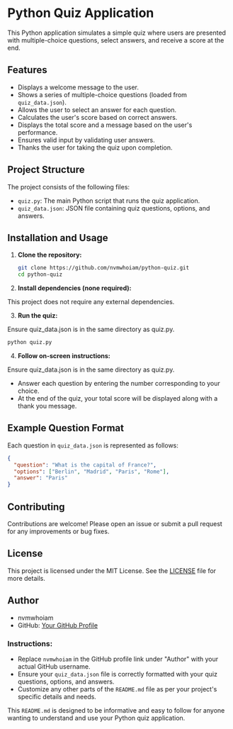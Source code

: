# Python Quiz Application

This Python application simulates a simple quiz where users are presented with multiple-choice questions, select answers, and receive a score at the end.

## Features

- Displays a welcome message to the user.
- Shows a series of multiple-choice questions (loaded from `quiz_data.json`).
- Allows the user to select an answer for each question.
- Calculates the user's score based on correct answers.
- Displays the total score and a message based on the user's performance.
- Ensures valid input by validating user answers.
- Thanks the user for taking the quiz upon completion.

## Project Structure

The project consists of the following files:

- `quiz.py`: The main Python script that runs the quiz application.
- `quiz_data.json`: JSON file containing quiz questions, options, and answers.

## Installation and Usage

1. **Clone the repository:**

   ```bash
   git clone https://github.com/nvmwhoiam/python-quiz.git
   cd python-quiz
   ```

2. **Install dependencies (none required):**

This project does not require any external dependencies.

3. **Run the quiz:**

Ensure quiz_data.json is in the same directory as quiz.py.

```bash
python quiz.py
```

4. **Follow on-screen instructions:**

Ensure quiz_data.json is in the same directory as quiz.py.

- Answer each question by entering the number corresponding to your choice.
- At the end of the quiz, your total score will be displayed along with a thank you message.

## Example Question Format

Each question in `quiz_data.json` is represented as follows:

```json
{
  "question": "What is the capital of France?",
  "options": ["Berlin", "Madrid", "Paris", "Rome"],
  "answer": "Paris"
}
```

## Contributing

Contributions are welcome! Please open an issue or submit a pull request for any improvements or bug fixes.

## License

This project is licensed under the MIT License. See the [LICENSE](LICENSE) file for more details.

## Author

- nvmwhoiam
- GitHub: <a href="https://github.com/nvmwhoiam">Your GitHub Profile</a>

### Instructions:

- Replace `nvmwhoiam` in the GitHub profile link under "Author" with your actual GitHub username.
- Ensure your `quiz_data.json` file is correctly formatted with your quiz questions, options, and answers.
- Customize any other parts of the `README.md` file as per your project's specific details and needs.

This `README.md` is designed to be informative and easy to follow for anyone wanting to understand and use your Python quiz application.
